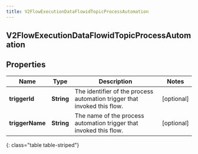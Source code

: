 ```yaml
---
title: V2FlowExecutionDataFlowidTopicProcessAutomation
---
```

## V2FlowExecutionDataFlowidTopicProcessAutomation


## Properties

| Name | Type | Description | Notes |
| ------------ | ------------- | ------------- | ------------- |
| **triggerId** | <!----><!---->**String**<!----> | The identifier of the process automation trigger that invoked this flow. |  [optional] |
| **triggerName** | <!----><!---->**String**<!----> | The name of the process automation trigger that invoked this flow. |  [optional] |
{: class="table table-striped"}



